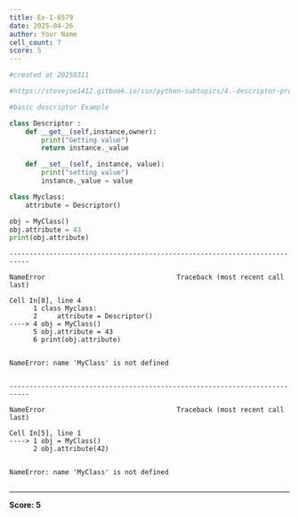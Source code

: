```yaml
---
title: Ex-1-6579
date: 2025-04-26
author: Your Name
cell_count: 7
score: 5
---
```


```python
#created at 20250311
```


```python
#https://stevejoe1412.gitbook.io/ssn/python-subtopics/4.-descriptor-protocols
```


```python
#basic descriptor Example
```


```python
class Descriptor :
    def __get__(self,instance,owner):
        print("Getting value")
        return instance._value

    def __set__(self, instance, value):
        print("setting value")
        instance._value = value
```


```python
class Myclass:
    attribute = Descriptor()

obj = MyClass()
obj.attribute = 43
print(obj.attribute)
```


    ---------------------------------------------------------------------------

    NameError                                 Traceback (most recent call last)

    Cell In[8], line 4
          1 class Myclass:
          2     attribute = Descriptor()
    ----> 4 obj = MyClass()
          5 obj.attribute = 43
          6 print(obj.attribute)


    NameError: name 'MyClass' is not defined



```python

```


    ---------------------------------------------------------------------------

    NameError                                 Traceback (most recent call last)

    Cell In[5], line 1
    ----> 1 obj = MyClass()
          2 obj.attribute(42)


    NameError: name 'MyClass' is not defined



```python

```


---
**Score: 5**